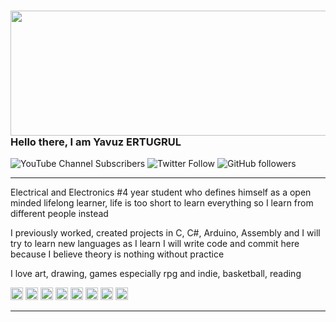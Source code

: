 ### <img src="https://media.giphy.com/media/pIMlKqgdZgvo4/giphy.gif" height="200px" width="800px">Hello there, I am Yavuz ERTUGRUL
![YouTube Channel Subscribers](https://img.shields.io/youtube/channel/subscribers/UC-P2F9D65eXks4ORF1sFO1Q?logoColor=%23F000CE&style=social) ![Twitter Follow](https://img.shields.io/twitter/follow/yavuz_ertugrull?logoColor=%2322FAAB&style=social) ![GitHub followers](https://img.shields.io/github/followers/yavuzCodiin?logoColor=%23FF4300&style=social) 

---
Electrical and Electronics #4 year student who defines himself as a open minded lifelong learner, life is too short to learn everything so I learn from different people instead

I previously worked, created projects in C, C#, Arduino, Assembly and I will try to learn new languages as I learn I will write code and commit here because I believe theory is nothing without practice

I love art, drawing, games especially rpg and indie, basketball, reading

[<img src="https://img.icons8.com/external-fauzidea-gradient-fauzidea/344/external-website-online-learning-fauzidea-gradient-fauzidea-2.png" height="20" width="20px">](https://yavuzertugrul.com/) 
[<img src="https://img.icons8.com/nolan/344/steam--v1.png" height="20px" width="20px">](https://steamcommunity.com/profiles/76561198094163565/)
[<img src="https://img.icons8.com/nolan/344/twitter-squared.png" height="20px" width="20px">](https://twitter.com/yavuz_ertugrull)
[<img src="https://img.icons8.com/nolan/344/instagram-new.png" height="20px" width="20px">](https://www.instagram.com/yavuz_ertugrull/)
[<img src="https://img.icons8.com/nolan/344/linkedin.png" height="20px" width="20px">](https://www.linkedin.com/in/yavuz-ertu%C4%9Frul123/)
[<img src="https://img.icons8.com/nolan/344/reddit.png" height="20px" width="20px">](https://www.reddit.com/user/TheBigBadA_I)
[<img src="https://img.icons8.com/nolan/344/youtube-squared.png" height="20px" width="20px">](https://www.youtube.com/channel/UC-P2F9D65eXks4ORF1sFO1Q)
[<img src="https://img.icons8.com/nolan/344/headphones.png" height="20px" width="20px">](https://www.youtube.com/watch?v=35UImtLx8N4&list=PLLNrGtVmTmatsOIngvxS3UEHUzgZFgzc_)



---

<!--
**yavuzCodiin/yavuzCodiin** is a ✨ _special_ ✨ repository because its `README.md` (this file) appears on your GitHub profile.

Here are some ideas to get you started:

- 🔭 I’m currently working on ...
- 🌱 I’m currently learning ...
- 👯 I’m looking to collaborate on ...
- 🤔 I’m looking for help with ...
- 💬 Ask me about ...
- 📫 How to reach me: ...
- 😄 Pronouns: ...
- ⚡ Fun fact: ...
-->
